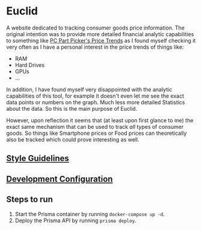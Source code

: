 # Euclid

A website dedicated to tracking consumer goods price information.
The original intention was to provide more detailed financial analytic
capabilities to something like [PC Part Picker's Price Trends](https://pcpartpicker.com/trends/price/memory/) as I found myself checking it very often as I have a personal interest in the price trends of things like:

* RAM
* Hard Drives
* GPUs
* ...

In addition, I have found myself very disappointed with the analytic capabilities of this tool, for example it doesn't even let me see the exact data points or numbers on the graph. Much less more detailed Statistics about the data. So this is the main purpose of Euclid.

However, upon reflection it seems that (at least upon first glance to me) the exact same mechanism that can be used to track *all* types of consumer goods. So things like Smartphone prices or Food prices can theoretically also be tracked which could prove interesting as well.

## [Style Guidelines](docs/style-guide.md)

## [Development Configuration](docs/development-configuration.md)

## Steps to run

1. Start the Prisma container by running `docker-compose up -d`.
2. Deploy the Prisma API by running `prisma deploy`.
